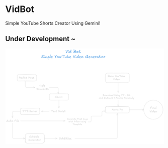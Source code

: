 # VidBot

Simple YouTube Shorts Creator Using Gemini!

## Under Development ~

![alt text](plan.png)
